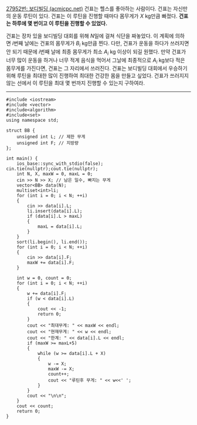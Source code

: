 [27952번: 보디빌딩 (acmicpc.net)](https://www.acmicpc.net/problem/27952)
건표는 헬스를 좋아하는 사람이다. 건표는 자신만의 운동 루틴이 있다. 건표는 이 루틴을 진행할 때마다 몸무게가 $X$ kg만큼 빠졌다. **건표는 하루에 몇 번이고 이 루틴을 진행할 수 있었다.**

건표는 장차 있을 보디빌딩 대회를 위해 $N$일에 걸쳐 식단을 짜놓았다. 이 계획에 의하면 $i$번째 날에는 건표의 몸무게가 $B_i$ kg만큼 찐다. 다만, 건표가 운동을 하다가 쓰러지면 안 되기 때문에 $i$번째 날에 최종 몸무게가 최소 $A_i$ kg 이상이 되길 원했다. 만약 건표가 너무 많이 운동을 하거나 너무 적게 음식을 먹어서 그날에 최종적으로 $A_i$ kg보다 적은 몸무게를 가진다면, 건표는 그 자리에서 쓰러진다. 건표는 보디빌딩 대회에서 우승하기 위해 루틴을 최대한 많이 진행하여 최대한 건강한 몸을 만들고 싶었다. 건표가 쓰러지지 않는 선에서 이 루틴을 최대 몇 번까지 진행할 수 있는지 구하여라.

--------------------------------------
```
#include <iostream>
#include <vector>
#include<algorithm>
#include<set>
using namespace std;

struct BB {
    unsigned int L; // 제한 무게
    unsigned int F; // 지방량
};

int main() {
    ios_base::sync_with_stdio(false); cin.tie(nullptr);cout.tie(nullptr);
    int N, X, maxW = 0, maxL = 0;
    cin >> N >> X; // 남은 일수, 빠지는 무게
    vector<BB> data(N); 
    multiset<int>li;
    for (int i = 0; i < N; ++i)
    {
        cin >> data[i].L;
        li.insert(data[i].L);
        if (data[i].L > maxL) 
        {
            maxL = data[i].L;
        }
    }
    sort(li.begin(), li.end());
    for (int i = 0; i < N; ++i) 
    {
        cin >> data[i].F;
        maxW += data[i].F;
    }
   
    int w = 0, count = 0;
    for (int i = 0; i < N; ++i)
    {
        w += data[i].F;
        if (w < data[i].L)
        {
            cout << -1;
            return 0;
        }
        cout << "최대무게: " << maxW << endl;
        cout << "현재무게: " << w << endl;
        cout << "한계: " << data[i].L << endl;
        if (maxW >= maxL+5) 
        {
            while (w >= data[i].L + X)
            {
                w -= X;
                maxW -= X;
                count++;
                cout << "루틴후 무게: " << w<<' ';
            }
        }
        cout << "\n\n";
    }
    cout << count;
    return 0;
}

```